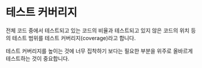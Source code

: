 # 테스트 커버리지

전체 코드 중에서 테스트되고 있는 코드의 비율과 테스트되고 있지 않은 코드의 위치 등의 테스트 범위를 테스트 커버리지(coverage)라고 합니다.

테스트 커버리지를 높이는 것에 너무 집착하기 보다는 필요한 부분을 위주로 올바르게 테스트하는 것이 중요합니다.
